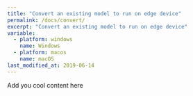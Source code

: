 ```yaml
---
title: "Convert an existing model to run on edge device"
permalink: /docs/convert/
excerpt: "Convert an existing model to run on edge device"
variable:
  - platform: windows
    name: Windows
  - platform: macos
    name: macOS
last_modified_at: 2019-06-14
---
```



Add you cool content here


